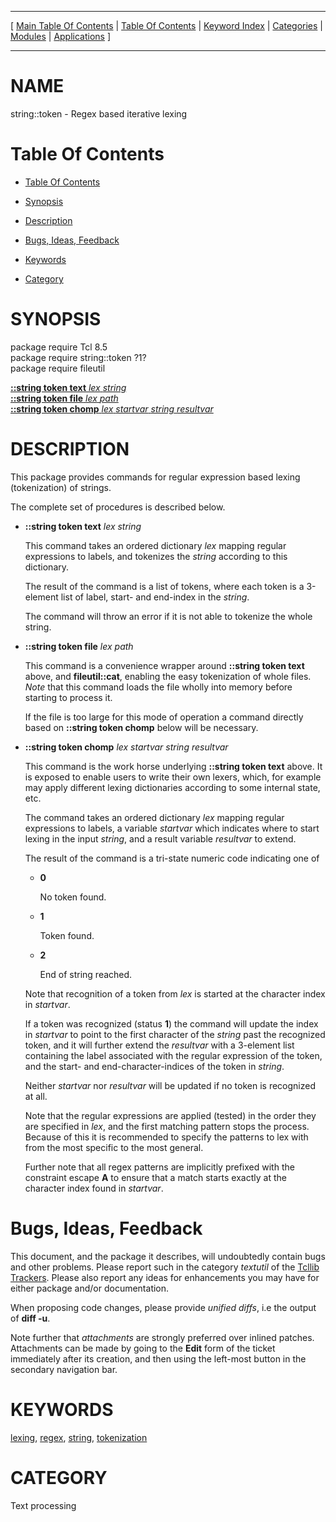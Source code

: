 
[//000000001]: # (string::token \- Text and string utilities)
[//000000002]: # (Generated from file 'token\.man' by tcllib/doctools with format 'markdown')
[//000000003]: # (string::token\(n\) 1 tcllib "Text and string utilities")

<hr> [ <a href="../../../../toc.md">Main Table Of Contents</a> &#124; <a
href="../../../toc.md">Table Of Contents</a> &#124; <a
href="../../../../index.md">Keyword Index</a> &#124; <a
href="../../../../toc0.md">Categories</a> &#124; <a
href="../../../../toc1.md">Modules</a> &#124; <a
href="../../../../toc2.md">Applications</a> ] <hr>

# NAME

string::token \- Regex based iterative lexing

# <a name='toc'></a>Table Of Contents

  - [Table Of Contents](#toc)

  - [Synopsis](#synopsis)

  - [Description](#section1)

  - [Bugs, Ideas, Feedback](#section2)

  - [Keywords](#keywords)

  - [Category](#category)

# <a name='synopsis'></a>SYNOPSIS

package require Tcl 8\.5  
package require string::token ?1?  
package require fileutil  

[__::string token text__ *lex* *string*](#1)  
[__::string token file__ *lex* *path*](#2)  
[__::string token chomp__ *lex* *startvar* *string* *resultvar*](#3)  

# <a name='description'></a>DESCRIPTION

This package provides commands for regular expression based lexing
\(tokenization\) of strings\.

The complete set of procedures is described below\.

  - <a name='1'></a>__::string token text__ *lex* *string*

    This command takes an ordered dictionary *lex* mapping regular expressions
    to labels, and tokenizes the *string* according to this dictionary\.

    The result of the command is a list of tokens, where each token is a
    3\-element list of label, start\- and end\-index in the *string*\.

    The command will throw an error if it is not able to tokenize the whole
    string\.

  - <a name='2'></a>__::string token file__ *lex* *path*

    This command is a convenience wrapper around __::string token text__
    above, and __fileutil::cat__, enabling the easy tokenization of whole
    files\. *Note* that this command loads the file wholly into memory before
    starting to process it\.

    If the file is too large for this mode of operation a command directly based
    on __::string token chomp__ below will be necessary\.

  - <a name='3'></a>__::string token chomp__ *lex* *startvar* *string* *resultvar*

    This command is the work horse underlying __::string token text__ above\.
    It is exposed to enable users to write their own lexers, which, for example
    may apply different lexing dictionaries according to some internal state,
    etc\.

    The command takes an ordered dictionary *lex* mapping regular expressions
    to labels, a variable *startvar* which indicates where to start lexing in
    the input *string*, and a result variable *resultvar* to extend\.

    The result of the command is a tri\-state numeric code indicating one of

      * __0__

        No token found\.

      * __1__

        Token found\.

      * __2__

        End of string reached\.

    Note that recognition of a token from *lex* is started at the character
    index in *startvar*\.

    If a token was recognized \(status __1__\) the command will update the
    index in *startvar* to point to the first character of the *string* past
    the recognized token, and it will further extend the *resultvar* with a
    3\-element list containing the label associated with the regular expression
    of the token, and the start\- and end\-character\-indices of the token in
    *string*\.

    Neither *startvar* nor *resultvar* will be updated if no token is
    recognized at all\.

    Note that the regular expressions are applied \(tested\) in the order they are
    specified in *lex*, and the first matching pattern stops the process\.
    Because of this it is recommended to specify the patterns to lex with from
    the most specific to the most general\.

    Further note that all regex patterns are implicitly prefixed with the
    constraint escape __A__ to ensure that a match starts exactly at the
    character index found in *startvar*\.

# <a name='section2'></a>Bugs, Ideas, Feedback

This document, and the package it describes, will undoubtedly contain bugs and
other problems\. Please report such in the category *textutil* of the [Tcllib
Trackers](http://core\.tcl\.tk/tcllib/reportlist)\. Please also report any ideas
for enhancements you may have for either package and/or documentation\.

When proposing code changes, please provide *unified diffs*, i\.e the output of
__diff \-u__\.

Note further that *attachments* are strongly preferred over inlined patches\.
Attachments can be made by going to the __Edit__ form of the ticket
immediately after its creation, and then using the left\-most button in the
secondary navigation bar\.

# <a name='keywords'></a>KEYWORDS

[lexing](\.\./\.\./\.\./\.\./index\.md\#lexing),
[regex](\.\./\.\./\.\./\.\./index\.md\#regex),
[string](\.\./\.\./\.\./\.\./index\.md\#string),
[tokenization](\.\./\.\./\.\./\.\./index\.md\#tokenization)

# <a name='category'></a>CATEGORY

Text processing
